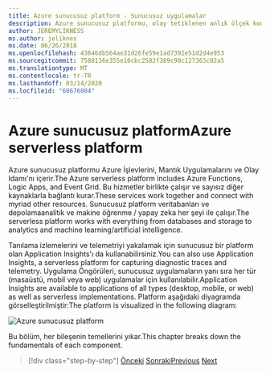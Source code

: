 ```yaml
---
title: Azure sunucusuz platform - Sunucusuz uygulamalar
description: Azure sunucusuz platformu, olay tetiklenen anlık ölçek kodu, bulut tabanlı pub/alt, iş akışı düzenleme ve daha fazlasını içeren özellikler sağlar.
author: JEREMYLIKNESS
ms.author: jeliknes
ms.date: 06/26/2018
ms.openlocfilehash: 43646db564ae31d26fe59e1ad7392e51d2d4e953
ms.sourcegitcommit: 7588136e355e10cbc2582f389c90c127363c02a5
ms.translationtype: MT
ms.contentlocale: tr-TR
ms.lasthandoff: 03/14/2020
ms.locfileid: "68676804"
---
```

# <a name="azure-serverless-platform"></a><span data-ttu-id="08cd8-103">Azure sunucusuz platform</span><span class="sxs-lookup"><span data-stu-id="08cd8-103">Azure serverless platform</span></span>

<span data-ttu-id="08cd8-104">Azure sunucusuz platformu Azure İşlevlerini, Mantık Uygulamalarını ve Olay Idamı'nı içerir.</span><span class="sxs-lookup"><span data-stu-id="08cd8-104">The Azure serverless platform includes Azure Functions, Logic Apps, and Event Grid.</span></span> <span data-ttu-id="08cd8-105">Bu hizmetler birlikte çalışır ve sayısız diğer kaynaklarla bağlantı kurar.</span><span class="sxs-lookup"><span data-stu-id="08cd8-105">These services work together and connect with myriad other resources.</span></span> <span data-ttu-id="08cd8-106">Sunucusuz platform veritabanları ve depolamaanalitik ve makine öğrenme / yapay zeka her şeyi ile çalışır.</span><span class="sxs-lookup"><span data-stu-id="08cd8-106">The serverless platform works with everything from databases and storage to analytics and machine learning/artificial intelligence.</span></span>

<span data-ttu-id="08cd8-107">Tanılama izlemelerini ve telemetriyi yakalamak için sunucusuz bir platform olan Application Insights'ı da kullanabilirsiniz.</span><span class="sxs-lookup"><span data-stu-id="08cd8-107">You can also use Application Insights, a serverless platform for capturing diagnostic traces and telemetry.</span></span> <span data-ttu-id="08cd8-108">Uygulama Öngörüleri, sunucusuz uygulamaların yanı sıra her tür (masaüstü, mobil veya web) uygulamalar için kullanılabilir.</span><span class="sxs-lookup"><span data-stu-id="08cd8-108">Application Insights are available to applications of all types (desktop, mobile, or web) as well as serverless implementations.</span></span> <span data-ttu-id="08cd8-109">Platform aşağıdaki diyagramda görselleştirilmiştir:</span><span class="sxs-lookup"><span data-stu-id="08cd8-109">The platform is visualized in the following diagram:</span></span>

![Azure sunucusuz platform](./media/azure-serverless-platform.png)

<span data-ttu-id="08cd8-111">Bu bölüm, her bileşenin temellerini yıkar.</span><span class="sxs-lookup"><span data-stu-id="08cd8-111">This chapter breaks down the fundamentals of each component.</span></span>

>[!div class="step-by-step"]
><span data-ttu-id="08cd8-112">[Önceki](serverless-design-examples.md)
>[Sonraki](azure-functions.md)</span><span class="sxs-lookup"><span data-stu-id="08cd8-112">[Previous](serverless-design-examples.md)
[Next](azure-functions.md)</span></span>

